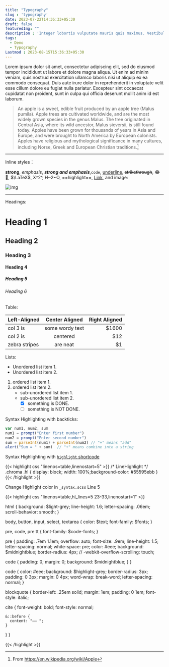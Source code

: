 ```yaml
---
title: "Typography"
slug : 'typography'
date: 2023-07-22T14:36:33+05:30
draft: false
featuredImg: ""
description : 'Integer lobortis vulputate mauris quis maximus. Vestibulum ac eros porttitor, auctor sem sed, tincidunt nulla. In sit amet tincidunt ex.'
tags: 
  - Demo
  - Typography
Lastmod : 2023-08-15T15:36:33+05:30
---
```


Lorem ipsum dolor sit amet, consectetur adipiscing elit, sed do eiusmod tempor incididunt ut labore et dolore magna aliqua. Ut enim ad minim veniam, quis nostrud exercitation ullamco laboris nisi ut aliquip ex ea commodo consequat. Duis aute irure dolor in reprehenderit in voluptate velit esse cillum dolore eu fugiat nulla pariatur. Excepteur sint occaecat cupidatat non proident, sunt in culpa qui officia deserunt mollit anim id est laborum.

> An apple is a sweet, edible fruit produced by an apple tree (Malus pumila). Apple trees are cultivated worldwide, and are the most widely grown species in the genus Malus. The tree originated in Central Asia, where its wild ancestor, Malus sieversii, is still found today. Apples have been grown for thousands of years in Asia and Europe, and were brought to North America by European colonists. Apples have religious and mythological significance in many cultures, including Norse, Greek and European Christian traditions.[^1]

---

Inline styles：

**strong**, *emphasis*, ***strong and emphasis***,`code`, <u>underline</u>, ~~strikethrough~~, :joy:🤣, $\LaTeX$, X^2^, H~2~O, ==highlight==, [Link](https://example.com), and image:

![img](https://picsum.photos/600/400/?random)

---

Headings:

# Heading 1

## Heading 2

### Heading 3

#### Heading 4

##### Heading 5

###### Heading 6

Table:

| Left-Aligned  | Center Aligned  | Right Aligned |
| :------------ | :-------------: | ------------: |
| col 3 is      | some wordy text |         $1600 |
| col 2 is      |    centered     |           $12 |
| zebra stripes |    are neat     |            $1 |

Lists:

* Unordered list item 1.
* Unordered list item 2.

1. ordered list item 1.
2. ordered list item 2.
   + sub-unordered list item 1.
   + sub-unordered list item 2.
     + [x] something is DONE.
     + [ ] something is NOT DONE.

Syntax Highlighting with backticks:

```javascript
var num1, num2, sum
num1 = prompt("Enter first number")
num2 = prompt("Enter second number")
sum = parseInt(num1) + parseInt(num2) // "+" means "add"
alert("Sum = " + sum)  // "+" means combine into a string
```

Syntax Highlighting with [`highlight` shortcode](https://gohugo.io/content-management/syntax-highlighting/)


{{< highlight css "linenos=table,linenostart=5" >}}
/* LineHighlight */ .chroma .hl { display: block; width: 100%;background-color: #55595ebb }
{{< /highlight >}}

Change Highlight color in `_syntax.scss` Line 5

{{< highlight css "linenos=table,hl_lines=5 23-33,linenostart=1" >}}

html {
  background: $light-grey;
  line-height: 1.6;
  letter-spacing: .06em;
  scroll-behavior: smooth;
}

body,
button,
input,
select,
textarea {
  color: $text;
  font-family: $fonts;
}

pre,
code,
pre tt {
  font-family: $code-fonts;
}

pre {
  padding: .7em 1.1em;
  overflow: auto;
  font-size: .9em;
  line-height: 1.5;
  letter-spacing: normal;
  white-space: pre;
  color: #eee;
  background: $midnightblue;
  border-radius: 4px;
  // -webkit-overflow-scrolling: touch;

  code {
    padding: 0;
    margin: 0;
    background: $midnightblue;
  }
}

code {
  color: #eee;
  background: $highlight-grey;
  border-radius: 3px;
  padding: 0 3px;
  margin: 0 4px;
  word-wrap: break-word;
  letter-spacing: normal;
}

blockquote {
  border-left: .25em solid;
  margin: 1em;
  padding: 0 1em;
  font-style: italic;

  cite {
    font-weight: bold;
    font-style: normal;

    &::before {
      content: "—— ";
    }
  }
}

{{< /highlight >}}


[^1]: From https://en.wikipedia.org/wiki/Apple